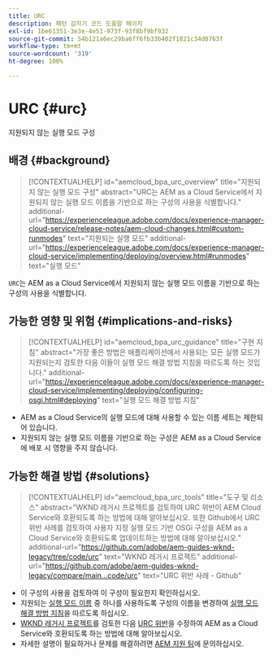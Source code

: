 ```yaml
---
title: URC
description: 패턴 감지기 코드 도움말 페이지
exl-id: 1be61351-3e3e-4e51-973f-93f8bf9bf932
source-git-commit: 54b121a6ec29ba6ff6fb33b402f1821c34d0763f
workflow-type: tm+mt
source-wordcount: '319'
ht-degree: 100%

---
```


# URC {#urc}

지원되지 않는 실행 모드 구성

## 배경 {#background}

>[!CONTEXTUALHELP]
>id="aemcloud_bpa_urc_overview"
>title="지원되지 않는 실행 모드 구성"
>abstract="URC는 AEM as a Cloud Service에서 지원되지 않는 실행 모드 이름을 기반으로 하는 구성의 사용을 식별합니다."
>additional-url="https://experienceleague.adobe.com/docs/experience-manager-cloud-service/release-notes/aem-cloud-changes.html#custom-runmodes" text="지원되는 실행 모드"
>additional-url="https://experienceleague.adobe.com/docs/experience-manager-cloud-service/implementing/deploying/overview.html#runmodes" text="실행 모드"

`URC`는 AEM as a Cloud Service에서 지원되지 않는 실행 모드 이름을 기반으로 하는 구성의 사용을 식별합니다.

## 가능한 영향 및 위험 {#implications-and-risks}

>[!CONTEXTUALHELP]
>id="aemcloud_bpa_urc_guidance"
>title="구현 지침"
>abstract="가장 좋은 방법은 애플리케이션에서 사용되는 모든 실행 모드가 지원되는지 검토한 다음 이들이 실행 모드 해결 방법 지침을 따르도록 하는 것입니다."
>additional-url="https://experienceleague.adobe.com/docs/experience-manager-cloud-service/implementing/deploying/configuring-osgi.html#deploying" text="실행 모드 해결 방법 지침"

* AEM as a Cloud Service의 실행 모드에 대해 사용할 수 있는 이름 세트는 제한되어 있습니다.
* 지원되지 않는 실행 모드 이름을 기반으로 하는 구성은 AEM as a Cloud Service에 배포 시 영향을 주지 않습니다.

## 가능한 해결 방법 {#solutions}

>[!CONTEXTUALHELP]
>id="aemcloud_bpa_urc_tools"
>title="도구 및 리소스"
>abstract="WKND 레거시 프로젝트를 검토하여 URC 위반이 AEM Cloud Service와 호환되도록 하는 방법에 대해 알아보십시오. 또한 Github에서 URC 위반 사례를 검토하여 사용자 지정 실행 모드 기반 OSGi 구성을 AEM as a Cloud Service와 호환되도록 업데이트하는 방법에 대해 알아보십시오."
>additional-url="https://github.com/adobe/aem-guides-wknd-legacy/tree/code/urc" text="WKND 레거시 프로젝트"
>additional-url="https://github.com/adobe/aem-guides-wknd-legacy/compare/main...code/urc" text="URC 위반 사례 - Github"

* 이 구성의 사용을 검토하여 이 구성이 필요한지 확인하십시오.
* 지원되는 [실행 모드 이름](https://experienceleague.adobe.com/docs/experience-manager-cloud-service/release-notes/aem-cloud-changes.html#custom-runmodes) 중 하나를 사용하도록 구성의 이름을 변경하여 [실행 모드 해결 방법 지침](https://experienceleague.adobe.com/docs/experience-manager-cloud-service/implementing/deploying/configuring-osgi.html#runmode-resolution)을 따르도록 하십시오.
* [WKND 레거시 프로젝트](https://github.com/adobe/aem-guides-wknd-legacy/tree/code/urc)를 검토한 다음 [URC 위반](https://github.com/adobe/aem-guides-wknd-legacy/compare/main...code/urc)을 수정하여 AEM as a Cloud Service와 호환되도록 하는 방법에 대해 알아보십시오.
* 자세한 설명이 필요하거나 문제를 해결하려면 [AEM 지원 팀](https://helpx.adobe.com/kr/enterprise/using/support-for-experience-cloud.html)에 문의하십시오.
